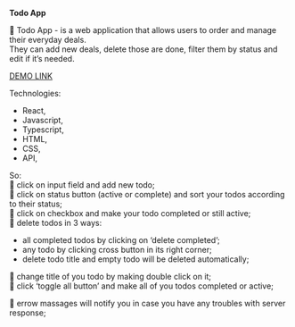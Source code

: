 **Todo App**

🚀 Todo App - is a web application that allows users to order and manage their everyday deals.    
They can add new deals, delete those are done, filter them by status and edit if it’s needed.

[DEMO LINK](https://krismakarovska.github.io/todoApp/)

Technologies:
* React,
* Javascript,
* Typescript,
* HTML,
* CSS,
* API,


So:    
:small_orange_diamond: click on input field and add new todo;    
:small_orange_diamond: click on status button (active or complete) and sort your todos according to their status;    
:small_orange_diamond: click on checkbox and make your todo completed or still active;    
:small_orange_diamond: delete todos in 3 ways:    
 - all completed todos by clicking on ‘delete completed’;    
 - any todo by clicking cross button in its right corner;    
 - delete todo title and empty todo will be deleted automatically;    

:small_orange_diamond: change title of you todo by making double click on it;    
:small_orange_diamond: click ‘toggle all button’ and make all of you todos completed or active;    

:small_orange_diamond: errow massages will notify you in case you have any troubles with server response;        
  




